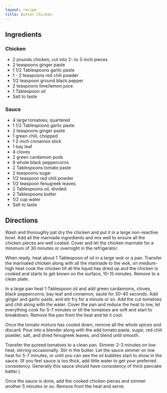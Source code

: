 ```yaml
---
layout: recipe
title: Butter Chicken
---
```


## Ingredients


### Chicken

* 2 pounds chicken, cut into 2- to 3-inch pieces
* 2 teaspoons ginger paste
* 1 1/2 Tablespoons garlic paste
* 1 - 2 teaspoons red chili powder
* 1/2 teaspoon ground black pepper
* 2 teaspoons lime/lemon juice
* 1 Tablespoon oil
* Salt to taste

### Sauce

* 4 large tomatoes, quartered
* 1 1/2 Tablespoons garlic paste
* 2 teaspoons ginger paste
* 1 green chili, chopped
* 1 2-inch cinnamon stick
* 1 bay leaf
* 4 cloves
* 2 green cardamom pods
* 6 whole black peppercorns
* 2 Tablespoons tomato paste
* 2 teaspoons sugar
* 1/2 teaspoon red chili powder
* 1/2 teaspoon fenugreek leaves
* 2 Tablespoons oil, divided
* 2 Tablespoons butter
* 1/2 cup water
* Salt to taste

## Directions

Wash and thoroughly pat dry the chicken and put it in a large
non-reactive bowl. Add all the marinade ingredients and mix well to
ensure all the chicken pieces are well coated. Cover and let the chicken
marinate for a minimum of 30 minutes or overnight in the refrigerator.

When ready, heat about 1 Tablespoon of oil in a large wok or a pan.
Transfer the marinated chicken along with all the marinade to the wok,
on medium-high heat cook the chicken till all the liquid has dried up
and the chicken is cooked and starts to get brown on the surface, 10-15
minutes. Remove to a clean plate.

In a large pan heat 1 Tablespoon oil and add green cardamoms, cloves,
black peppercorns, bay leaf and cinnamon; sauté for 30-40 seconds. Add
ginger and garlic paste, and stir fry for a minute or so. Add the cut
tomatoes and chili along with the water. Cover the pan and reduce the
heat to low, let everything cook for 5-7 minutes or till the tomatoes
are soft and start to breakdown. Remove the pan from the heat and let it
cool.

Once the tomato mixture has cooled down, remove all the whole spices and
discard. Pour into a blender along with the add tomato paste, sugar, red
chili powder, salt, and dried fenugreek leaves, and blend until smooth.

Transfer the pureed tomatoes to a clean pan. Simmer 2-3 minutes on low
heat, stirring occasionally. Stir in the butter. Let the sauce simmer on
low heat for 5-7 minutes, or until you can see the oil bubbles start to
show in the sauce. (If you feel sauce is too thick, add little water to
get your preferred consistency. Generally this sauce should have
consistency of thick pancake batter.)

Once the sauce is done, add the cooked chicken pieces and simmer another
5 minutes or so. Remove from the heat and serve.
